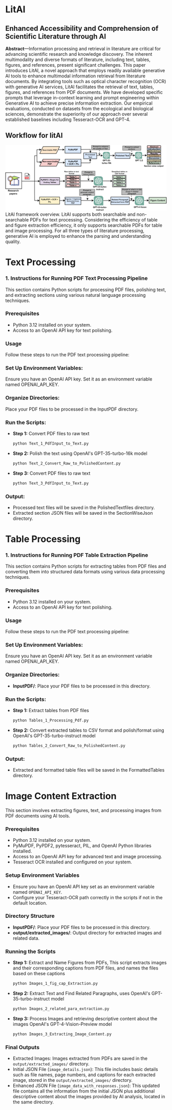 # LitAI
## Enhanced Accessibility and Comprehension of Scientific Literature through AI

**Abstract**—Information processing and retrieval in literature are critical for advancing scientific research and knowledge discovery. The inherent multimodality and diverse formats of literature, including text, tables, figures, and references, present significant challenges. This paper introduces LitAI, a novel approach that employs readily available generative AI tools to enhance multimodal information retrieval from literature documents. By integrating tools such as optical character recognition (OCR) with generative AI services, LitAI facilitates the retrieval of text, tables, figures, and references from PDF documents. We have developed specific prompts that leverage in-context learning and prompt engineering within Generative AI to achieve precise information extraction. Our empirical evaluations, conducted on datasets from the ecological and biological sciences, demonstrate the superiority of our approach over several established baselines including Tesseract-OCR and GPT-4.

## Workflow for litAI
![LitAI Framework overview](download.png)
LitAI framework overview. LitAI supports both searchable and non-searchable PDFs for text processing. Considering the efficiency of table and figure extraction efficiency, it only 
        supports searchable PDFs for table and image processing. For all three types of literature processing, generative AI is employed to enhance the parsing and understanding quality.



# Text Processing
### 1. Instructions for Running PDF Text Processing Pipeline

This section contains Python scripts for processing PDF files, polishing text, and extracting sections using various natural language processing techniques.

###  Prerequisites
- Python 3.12 installed on your system.
- Access to an OpenAI API key for text polishing.

###  Usage
Follow these steps to run the PDF text processing pipeline:

###  Set Up Environment Variables:
Ensure you have an OpenAI API key. Set it as an environment variable named OPENAI_API_KEY.

###  Organize Directories:
Place your PDF files to be processed in the InputPDF directory.

###  Run the Scripts:
- **Step 1:** Convert PDF files to raw text 
  ```bash
  python Text_1_PdfInput_to_Text.py

- **Step 2:** Polish the text using OpenAI's GPT-35-turbo-16k model 
  ```bash
  python Text_2_Convert_Raw_to_PolishedContent.py

- **Step 3:** Convert PDF files to raw text 
  ```bash
  python Text_3_PdfInput_to_Text.py

###  Output:
- Processed text files will be saved in the PolishedTextfiles directory.
- Extracted section JSON files will be saved in the SectionWiseJson directory.


# Table Processing
### 1. Instructions for Running PDF Table Extraction Pipeline

This section contains Python scripts for extracting tables from PDF files and converting them into structured data formats using various data processing techniques.

### Prerequisites
- Python 3.12 installed on your system.
- Access to an OpenAI API key for text polishing.

###  Usage
Follow these steps to run the PDF text processing pipeline:

###  Set Up Environment Variables:
Ensure you have an OpenAI API key. Set it as an environment variable named OPENAI_API_KEY.

###  Organize Directories:
- **InputPDF/**: Place your PDF files to be processed in this directory.

###  Run the Scripts:
- **Step 1:** Extract tables from PDF files 
  ```bash
  python Tables_1_Processing_Pdf.py

- **Step 2:** Convert extracted tables to CSV format and polish/format using OpenAI's GPT-35-turbo-instruct model
  ```bash
  python Tables_2_Convert_Raw_to_PolishedContent.py

###  Output:
- Extracted and formatted table files will be saved in the FormattedTables directory.

# Image Content Extraction
This section involves extracting figures, text, and processing images from PDF documents using AI tools.

### Prerequisites
- Python 3.12 installed on your system.
- PyMuPDF, PyPDF2, pytesseract, PIL, and OpenAI Python libraries installed.
- Access to an OpenAI API key for advanced text and image processing.
- Tesseract OCR installed and configured on your system.

### Setup Environment Variables
- Ensure you have an OpenAI API key set as an environment variable named `OPENAI_API_KEY`.
- Configure your Tesseract-OCR path correctly in the scripts if not in the default location.

### Directory Structure
- **InputPDF/**: Place your PDF files to be processed in this directory.
- **output/extracted_images/**: Output directory for extracted images and related data.

### Running the Scripts
- **Step 1:** Extract and Name Figures from PDFs, This script extracts images and their corresponding captions from PDF files, and names the files based on these captions
  ```bash
  python Images_1_fig_cap_Extraction.py

- **Step 2:** Extract Text and Find Related Paragraphs, uses OpenAI's GPT-35-turbo-instruct model
  ```bash
  python Images_2_related_para_extraction.py

- **Step 3:** Process Images and retrieving descriptive content about the images OpenAI's GPT-4-Vision-Preview model 
  ```bash
  python Images_3_Extracting_Image_Content.py

### Final Outputs
- Extracted Images: Images extracted from PDFs are saved in the `output/extracted_images/` directory.
- Initial JSON File (`image_details.json`): This file includes basic details such as file names, page numbers, and captions for each extracted image, stored in the `output/extracted_images/` directory.
- Enhanced JSON File (`image_data_with_responses.json`): This updated file contains all the information from the initial JSON plus additional descriptive content about the images provided by AI analysis, located in the same directory.


